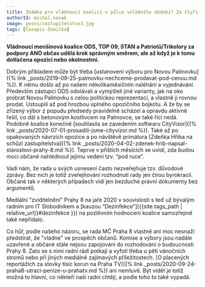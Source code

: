 ```yaml
---
title: Známka pro vládnoucí koalici v půlce volebního období? Za čtyři!
authorId: michal.novak
image: posts/zastupitelstvo3.jpg
tags: [Časopis Osmička]
---
```


**Vládnoucí menšinová koalice ODS, TOP 09, STAN a Patriotů/Trikolory za podpory ANO občas udělá krok správným směrem, ale až když je k tomu dotlačena opozicí nebo okolnostmi.**

Dobrým příkladem může být třeba [ustanovení výboru pro Novou Palmovku]({% link _posts/2019-09-25-palmovku-nechceme-prodavat-pod-cenou.md %}). K němu došlo až po našem několikaměsíčním naléhání a vyjednávání. Především zástupci ODS odolávali a vymýšleli jiné varianty, jak na oko probrat Novou Palmovku s celou politickou reprezentací, a vlastně ji rovnou prodat. Ustoupili až pod hrozbou úplného opozičního bojkotu. A že by se zřízený výbor z popudu předsedy pravidelně scházel a opravdu aktivně řešil, co dál s betonovým kostlivcem na Palmovce, se také říci nedá. Podobně koalice konečně [souhlasila se zavedením softwaru CityVizor]({% link _posts/2020-07-01-prosadili-jsme-cityvizor.md %}). Také až po opakovaných návrzích opozice a po návštěvě primátora [Zdeňka Hřiba na schůzi zastupitelstva]({% link _posts/2020-04-02-zdenek-hrib-napsal-starostovi-prahy-8.md %}). Teprve v příštích měsících se uvidí, zda budou moci občané nahlédnout jejímu vedení tzv. “pod ruce”.

Vadí nám, že rada u svých usnesení často nezveřejňuje tzv. důvodové zprávy. Bez nich je totiž zveřejňování rozhodnutí rady jen čirou byrokracií. Občané tak v některých případech vidí jen bezduché právní dokumenty bez argumentů.

Mediální “zviditelnění” Prahy 8 na jaře 2020 v souvislosti s teď už bývalým radním pro IT Slobodníkem a [kauzou “Dezinfekce”]({{site.tags_path | relative_url}}#dezinfekce }}) na pozitivním hodnocení koalice samozřejmě také nepřidalo.

Co hůř, podle našeho názoru, se rada MČ Praha 8 vlastně ani moc nesnaží předstírat, že "vládne" ve prospěch občanů. Komise a výbory jsou nadále uzavřené a občané stále nejsou zapojování do rozhodování o budoucnosti Prahy 8. Zato se s nimi radní rádi potkají a vyfotí třeba u pěti vánočních stromů nebo při jiných mediálně zajímavých příležitostech. [O placených reportážích za stovky tisíc korun na Praha TV]({% link _posts/2020-09-24-praha8-utraci-penize-u-prahatv.md %}) ani nemluvě. Být vidět je totiž možná to hlavní, co někteří naši radní chtějí, a podle toho to také vypadá.


